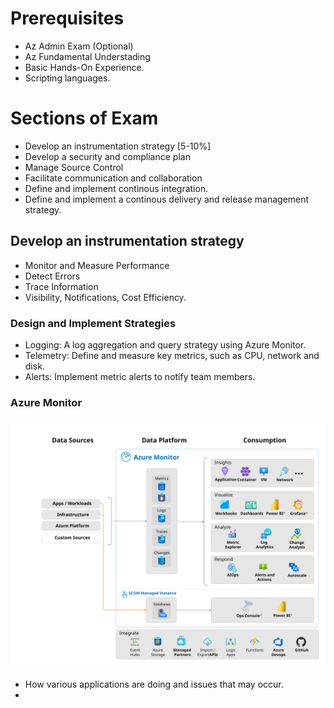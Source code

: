# Prerequisites
- Az Admin Exam (Optional)
- Az Fundamental Understading
- Basic Hands-On Experience.
- Scripting languages.

# Sections of Exam
- Develop an instrumentation strategy [5-10%]
- Develop a security and compliance plan
- Manage Source Control
- Facilitate communication and collaboration
- Define and implement continous integration.
- Define and implement a continous delivery and release management strategy.

## Develop an instrumentation strategy
- Monitor and Measure Performance
- Detect Errors
- Trace Information
- Visibility, Notifications, Cost Efficiency.

### Design and Implement Strategies
- Logging: A log aggregation and query strategy using Azure Monitor.
- Telemetry: Define and measure key metrics, such as CPU, network and disk.
- Alerts: Implement metric alerts to notify team members.

### Azure Monitor
![](AzureMonitor.svg)
- How various applications are doing and issues that may occur.
- 
